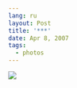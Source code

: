 ```yaml
---
lang: ru
layout: Post
title: '***'
date: Apr 8, 2007
tags:
  - photos
---
```


![](http://wow.sapegin.me/3g0v0D3z0U0H/Sapegin-Artem-20D-2007-04-07-292-9238.jpg)
